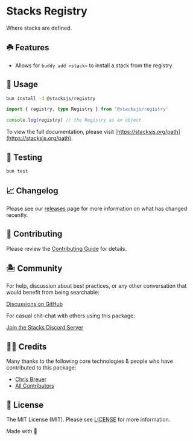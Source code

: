 # Stacks Registry

Where stacks are defined.

## ☘️ Features

- Allows for `buddy add <stack>` to install a stack from the registry

## 🤖 Usage

```bash
bun install -d @stacksjs/registry
```

```typescript
import { registry, type Registry } from '@stacksjs/registry'

console.log(registry) // the Registry as an object
```

To view the full documentation, please visit [https://stacksjs.org/path](https://stacksjs.org/path).

## 🧪 Testing

```bash
bun test
```

## 📈 Changelog

Please see our [releases](https://github.com/stacksjs/stacks/releases) page for more information on what has changed recently.

## 🚜 Contributing

Please review the [Contributing Guide](https://github.com/stacksjs/contributing) for details.

## 🏝 Community

For help, discussion about best practices, or any other conversation that would benefit from being searchable:

[Discussions on GitHub](https://github.com/stacksjs/stacks/discussions)

For casual chit-chat with others using this package:

[Join the Stacks Discord Server](https://discord.gg/stacksjs)

## 🙏🏼 Credits

Many thanks to the following core technologies & people who have contributed to this package:

- [Chris Breuer](https://github.com/chrisbbreuer)
- [All Contributors](../../contributors)

## 📄 License

The MIT License (MIT). Please see [LICENSE](https://github.com/stacksjs/stacks/tree/main/LICENSE.md) for more information.

Made with 💙

